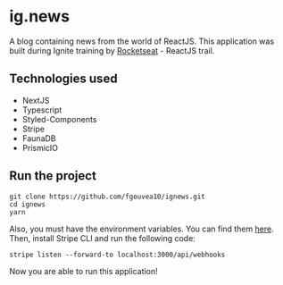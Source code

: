 
# ig.news

A blog containing news from the world of ReactJS. This application was built during Ignite training by [Rocketseat](https://rocketseat.com.br/) - ReactJS trail.


## Technologies used
- NextJS
- Typescript
- Styled-Components
- Stripe
- FaunaDB
- PrismicIO

## Run the project
```
git clone https://github.com/fgouvea10/ignews.git
cd ignews
yarn
```

Also, you must have the environment variables. You can find them [here](https://github.com/fgouvea10/ignews/blob/main/.env.example).
Then, install Stripe CLI and run the following code:
```
stripe listen --forward-to localhost:3000/api/webhooks
```

Now you are able to run this application!

